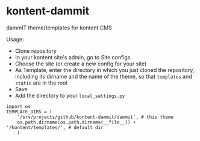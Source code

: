 kontent-dammit
==============

dammIT theme/templates for kontent CMS

Usage:

- Clone repository
- In your kontent site's admin, go to Site configs
- Choose the site (or create a new config for your site)
- As Template, enter the directory in which you just cloned the repository, including its dirname and the name of the theme, so that `templates` and `static` are in the root
- Save
- Add the directory to your `local_settings.py`

```
import os
TEMPLATE_DIRS = (
    '/srv/projects/github/kontent-dammit/dammit', # this theme
    os.path.dirname(os.path.dirname(__file__)) + '/kontent/templates/', # default dir
    )
```

